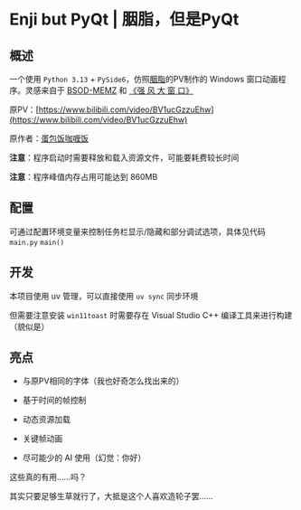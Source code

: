 
# Enji but PyQt | 胭脂，但是PyQt

## 概述

一个使用 `Python 3.13` + `PySide6`，仿照[胭脂](https://www.bilibili.com/video/BV1ucGzzuEhw/)的PV制作的 Windows 窗口动画程序。灵感来自于 [BSOD-MEMZ](https://github.com/BSOD-MEMZ) 和 [《强 风 大 窗 口》](https://github.com/SunnyDesignor/PowerfulWindSlickedBackHairCS-LX_Improve)

原PV：[https://www.bilibili.com/video/BV1ucGzzuEhw](https://www.bilibili.com/video/BV1ucGzzuEhw)

原作者：[蛋包饭咖喱饭](https://www.bilibili.com/video/BV1ucGzzuEhw/)

**注意**：程序启动时需要释放和载入资源文件，可能要耗费较长时间

**注意**：程序峰值内存占用可能达到 860MB

## 配置

可通过配置环境变量来控制任务栏显示/隐藏和部分调试选项，具体见代码 `main.py` `main()`

## 开发

本项目使用 uv 管理，可以直接使用 `uv sync` 同步环境

但需要注意安装 `win11toast` 时需要存在 Visual Studio C++ 编译工具来进行构建（貌似是）

## 亮点

* 与原PV相同的字体（我也好奇怎么找出来的）

* 基于时间的帧控制

* 动态资源加载

* 关键帧动画

* 尽可能少的 AI 使用（幻觉：你好）

这些真的有用……吗？

其实只要足够生草就行了，大抵是这个人喜欢造轮子罢……
